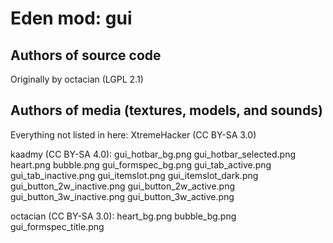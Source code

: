Eden mod: gui
================

Authors of source code
----------------------
Originally by octacian (LGPL 2.1)

Authors of media (textures, models, and sounds)
-----------------------------------------------
Everything not listed in here:
XtremeHacker (CC BY-SA 3.0)

kaadmy (CC BY-SA 4.0):
  gui_hotbar_bg.png
  gui_hotbar_selected.png
  heart.png
  bubble.png
  gui_formspec_bg.png
  gui_tab_active.png
  gui_tab_inactive.png
  gui_itemslot.png
  gui_itemslot_dark.png
  gui_button_2w_inactive.png
  gui_button_2w_active.png
  gui_button_3w_inactive.png
  gui_button_3w_active.png

octacian (CC BY-SA 3.0):
  heart_bg.png
  bubble_bg.png
  gui_formspec_title.png

